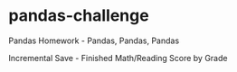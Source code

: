 # pandas-challenge
Pandas Homework - Pandas, Pandas, Pandas


Incremental Save -  Finished  Math/Reading Score by Grade



